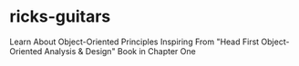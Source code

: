# ricks-guitars
Learn About Object-Oriented Principles Inspiring From "Head First Object-Oriented Analysis &amp; Design" Book in Chapter One



